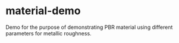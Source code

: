 # material-demo
Demo for the purpose of demonstrating PBR material using different parameters for metallic roughness.